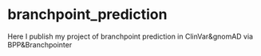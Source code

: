 # branchpoint_prediction
Here I publish my project of branchpoint prediction in ClinVar&amp;gnomAD via BPP&amp;Branchpointer
